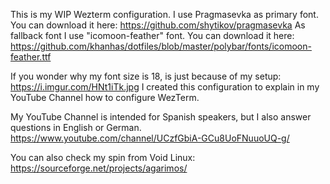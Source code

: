 This is my WIP Wezterm configuration.
I use Pragmasevka as primary font. You can download it here:
https://github.com/shytikov/pragmasevka
As fallback font I use "icomoon-feather" font. You can download it here:
https://github.com/khanhas/dotfiles/blob/master/polybar/fonts/icomoon-feather.ttf

If you wonder why  my font size is 18, is just because of my setup:
https://i.imgur.com/HNt1iTk.jpg
I created this configuration to explain in my YouTube Channel how to configure WezTerm.

My YouTube Channel is intended for Spanish speakers, but I also answer questions in English or German.
https://www.youtube.com/channel/UCzfGbiA-GCu8UoFNuuoUQ-g/

You can also check my spin from Void Linux:
https://sourceforge.net/projects/agarimos/
